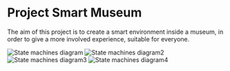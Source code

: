 # Project Smart Museum
The aim of this project is to create a smart environment inside a museum, in order to give a more involved experience, suitable for everyone.

![State machines diagram](/Users/federicogiulianelli/Downloads/State_machines_diagrams/State_machines_diagrams-1.png)
![State machines diagram2](/Users/federicogiulianelli/Downloads/State_machines_diagrams/State_machines_diagrams-2.png)
![State machines diagram3](/Users/federicogiulianelli/Downloads/State_machines_diagrams/State_machines_diagrams-3.png)
![State machines diagram4](/Users/federicogiulianelli/Downloads/State_machines_diagrams/State_machines_diagrams-4.png)




